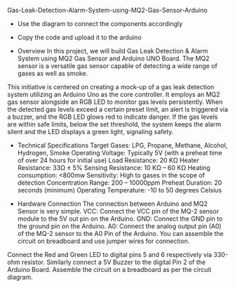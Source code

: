 Gas-Leak-Detection-Alarm-System-using-MQ2-Gas-Sensor-Arduino
- Use the diagram to connect the components accordingly
- Copy the code and upload it to the arduino

- Overview
In this project, we will build Gas Leak Detection & Alarm System using MQ2 Gas Sensor and Arduino UNO Board. The MQ2 sensor is a versatile gas sensor capable of detecting a wide range of gases as well as smoke.

This initiative is centered on creating a mock-up of a gas leak detection system utilizing an Arduino Uno as the core controller. It employs an MQ2 gas sensor alongside an RGB LED to monitor gas levels persistently. When the detected gas levels exceed a certain preset limit, an alert is triggered via a buzzer, and the RGB LED glows red to indicate danger. If the gas levels are within safe limits, below the set threshold, the system keeps the alarm silent and the LED displays a green light, signaling safety.

- Technical Specifications
Target Gases: LPG, Propane, Methane, Alcohol, Hydrogen, Smoke
Operating Voltage: Typically 5V (with a preheat time of over 24 hours for initial use)
Load Resistance: 20 KΩ
Heater Resistance: 33Ω ± 5%
Sensing Resistance: 10 KΩ – 60 KΩ
Heating consumption: <800mw
Sensitivity: High to gases in the scope of detection
Concentration Range: 200 – 10000ppm
Preheat Duration: 20 seconds (minimum)
Operating Temperature: -10 to 50 degrees Celsius

- Hardware Connection
The connection between Arduino and MQ2 Sensor is very simple.
VCC: Connect the VCC pin of the MQ-2 sensor module to the 5V out pin on the Arduino.
GND: Connect the GND pin to the ground pin on the Arduino.
A0: Connect the analog output pin (A0) of the MQ-2 sensor to the A0 Pin of the Arduino.
You can assemble the circuit on breadboard and use jumper wires for connection.

Connect the Red and Green LED to digital pins 5 and 6 respectively via 330-ohm resistor. Similarly connect a 5V Buzzer to the digital Pin 2 of the Arduino Board.
Assemble the circuit on a breadboard as per the circuit diagram.
